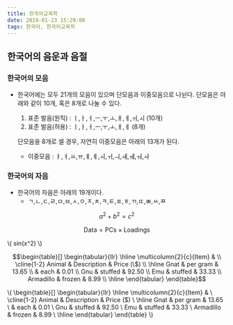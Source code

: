 ```yaml
---
title: 한국어교육학
date: 2019-01-23 15:29:08
tags: 한국어, 한국어교육학
---
```


## 한국어의 음운과 음절
### 한국어의 모음
- 한국어에는 모두 21개의 모음이 있으며 단모음과 이중모음으로 나뉜다. 단모음은 아래와 같이 10개, 혹은 8개로 나눌 수 있다.
  1. 표준 발음(원칙) : ㅣ,ㅏ,ㅓ,ㅡ,ㅜ,ㅗ,ㅐ,ㅔ,ㅟ,ㅚ (10개)
  2. 표준 발음(허용) : ㅣ,ㅏ,ㅓ,ㅡ,ㅜ,ㅗ,ㅐ,ㅔ (8개)
  
  단모음을 8개로 셀 경우, 자연히 이중모음은 아래의 13개가 된다.
  - 이중모음 : ㅑ,ㅕ,ㅛ,ㅠ,ㅒ,ㅖ,ㅚ,ㅟ,ㅢ,ㅙ,ㅞ,ㅝ,ㅘ

### 한국어의 자음
- 한국어의 자음은 아래의 19개이다.
  - ㄱ,ㄴ,ㄷ,ㄹ,ㅁ,ㅂ,ㅅ,ㅇ,ㅈ,ㅊ,ㅋ,ㅌ,ㅍ,ㅎ,ㄲ,ㄸ,ㅃ,ㅆ,ㅉ

$$a^2 + b^2 = c^2$$

$$ \mathsf{Data = PCs} \times \mathsf{Loadings} $$

\\( sin(x^2) \\)

$$\begin{table}[]
\begin{tabular}{llr}
\hline
\multicolumn{2}{c}{Item} &            \\ \cline{1-2}
Animal     & Description & Price (\$) \\ \hline
Gnat       & per gram    & 13.65      \\
           & each        & 0.01       \\
Gnu        & stuffed     & 92.50      \\
Emu        & stuffed     & 33.33      \\
Armadillo  & frozen      & 8.99       \\ \hline
\end{tabular}
\end{table}$$

\\( \begin{table}[]
\begin{tabular}{llr}
\hline
\multicolumn{2}{c}{Item} &            \\ \cline{1-2}
Animal     & Description & Price (\$) \\ \hline
Gnat       & per gram    & 13.65      \\
           & each        & 0.01       \\
Gnu        & stuffed     & 92.50      \\
Emu        & stuffed     & 33.33      \\
Armadillo  & frozen      & 8.99       \\ \hline
\end{tabular}
\end{table} \\)
